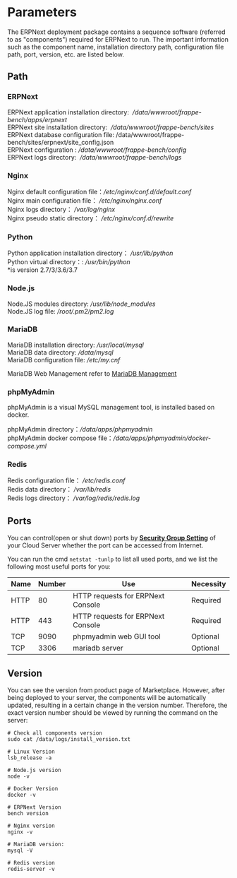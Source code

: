 # Parameters

The ERPNext deployment package contains a sequence software (referred to as "components") required for ERPNext to run. The important information such as the component name, installation directory path, configuration file path, port, version, etc. are listed below.

## Path

### ERPNext

ERPNext application installation directory:  */data/wwwroot/frappe-bench/apps/erpnext*  
ERPNext site installation directory:  */data/wwwroot/frappe-bench/sites*  
ERPNext database configuration file: /data/wwwroot/frappe-bench/sites/erpnext/site_config.json  
ERPNext configuration : */data/wwwroot/frappe-bench/config*  
ERPNext logs directory:  */data/wwwroot/frappe-bench/logs*   

### Nginx

Nginx default configuration file：*/etc/nginx/conf.d/default.conf*  
Nginx main configuration file： */etc/nginx/nginx.conf*  
Nginx logs directory： */var/log/nginx*  
Nginx pseudo static directory： */etc/nginx/conf.d/rewrite*

### Python

Python application installation directory： */usr/lib/python*   
Python virtual directory：: */usr/bin/python*  
*is version 2.7/3/3.6/3.7  

### Node.js

Node.JS modules directory: */usr/lib/node_modules*  
Node.JS log file: */root/.pm2/pm2.log*

### MariaDB

MariaDB installation directory: */usr/local/mysql*  
MariaDB data directory: */data/mysql*  
MariaDB configuration file: */etc/my.cnf*    

MariaDB Web Management refer to [MariaDB Management](/admin-mysql.md)


###  phpMyAdmin

phpMyAdmin is a visual MySQL management tool, is installed based on docker.  

phpMyAdmin directory：*/data/apps/phpmyadmin*  
phpMyAdmin docker compose file：*/data/apps/phpmyadmin/docker-compose.yml* 

### Redis

Redis configuration file： */etc/redis.conf*  
Redis data directory： */var/lib/redis*  
Redis logs directory： */var/log/redis/redis.log*

## Ports

You can control(open or shut down) ports by **[Security Group Setting](https://support.websoft9.com/docs/faq/zh/tech-instance.html)** of your Cloud Server whether the port can be accessed from Internet.

You can run the cmd `netstat -tunlp` to list all used ports, and we list the following most useful ports for you:

| Name | Number | Use |  Necessity |
| --- | --- | --- | --- |
| HTTP | 80 | HTTP requests for ERPNext Console| Required |
| HTTP | 443 | HTTP requests for ERPNext Console| Required |
| TCP | 9090 | phpmyadmin web GUI tool | Optional |
| TCP | 3306 | mariadb server | Optional |

## Version

You can see the version from product page of Marketplace. However, after being deployed to your server, the components will be automatically updated, resulting in a certain change in the version number. Therefore, the exact version number should be viewed by running the command on the server:

```shell
# Check all components version
sudo cat /data/logs/install_version.txt

# Linux Version
lsb_release -a

# Node.js version
node -v

# Docker Version
docker -v

# ERPNext Version
bench version

# Nginx version
nginx -v

# MariaDB version:
mysql -V

# Redis version
redis-server -v

```